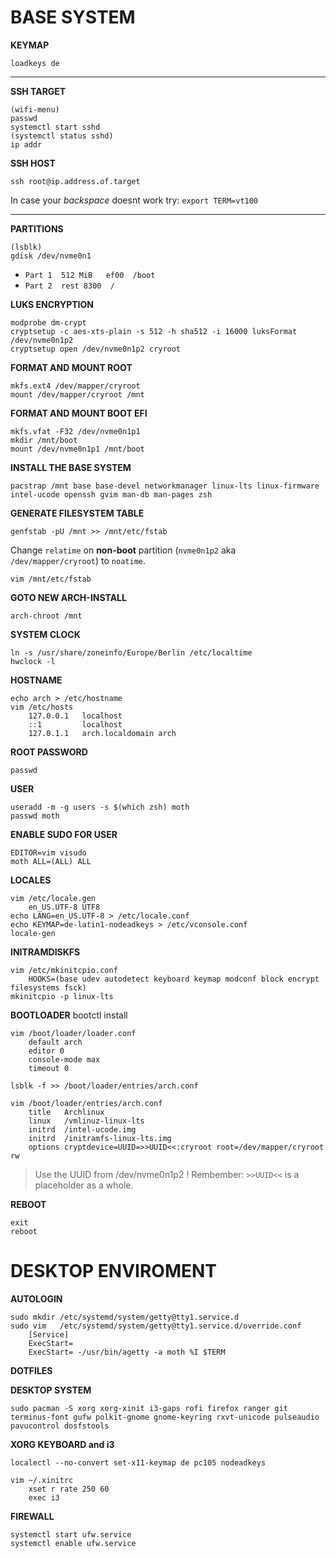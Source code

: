 # BASE SYSTEM 

**KEYMAP**
   
    loadkeys de 

---

**SSH TARGET**

    (wifi-menu)
    passwd 
    systemctl start sshd
    (systemctl status sshd)
    ip addr
    
**SSH HOST**
    
    ssh root@ip.address.of.target
    
In case your *backspace* doesnt work try: `export TERM=vt100`

---

**PARTITIONS**

    (lsblk)
    gdisk /dev/nvme0n1
    
* `Part 1  512 MiB   ef00  /boot`
* `Part 2  rest 8300  /`
          
**LUKS ENCRYPTION**

    modprobe dm-crypt
    cryptsetup -c aes-xts-plain -s 512 -h sha512 -i 16000 luksFormat /dev/nvme0n1p2
    cryptsetup open /dev/nvme0n1p2 cryroot

**FORMAT AND MOUNT ROOT**

    mkfs.ext4 /dev/mapper/cryroot
    mount /dev/mapper/cryroot /mnt
    
**FORMAT AND MOUNT BOOT EFI**

    mkfs.vfat -F32 /dev/nvme0n1p1
    mkdir /mnt/boot
    mount /dev/nvme0n1p1 /mnt/boot

**INSTALL THE BASE SYSTEM**

    pacstrap /mnt base base-devel networkmanager linux-lts linux-firmware intel-ucode openssh gvim man-db man-pages zsh

**GENERATE FILESYSTEM TABLE**
    
    genfstab -pU /mnt >> /mnt/etc/fstab
    
Change `relatime` on **non-boot** partition (`nvme0n1p2` aka `/dev/mapper/cryroot`) to `noatime`.

    vim /mnt/etc/fstab

**GOTO NEW ARCH-INSTALL**

    arch-chroot /mnt

**SYSTEM CLOCK**

    ln -s /usr/share/zoneinfo/Europe/Berlin /etc/localtime
    hwclock -l
    
**HOSTNAME**

    echo arch > /etc/hostname
    vim /etc/hosts
        127.0.0.1   localhost
        ::1         localhost
        127.0.1.1   arch.localdomain arch

**ROOT PASSWORD**
    
    passwd 

**USER**
    
    useradd -m -g users -s $(which zsh) moth
    passwd moth
    
**ENABLE SUDO FOR USER**

    EDITOR=vim visudo
    moth ALL=(ALL) ALL
    
**LOCALES**

    vim /etc/locale.gen
        en_US.UTF-8 UTF8
    echo LANG=en_US.UTF-8 > /etc/locale.conf
    echo KEYMAP=de-latin1-nodeadkeys > /etc/vconsole.conf
    locale-gen
    
**INITRAMDISKFS**
    
    vim /etc/mkinitcpio.conf 
        HOOKS=(base udev autodetect keyboard keymap modconf block encrypt filesystems fsck)
    mkinitcpio -p linux-lts

**BOOTLOADER**
    bootctl install
    
    vim /boot/loader/loader.conf
        default arch
        editor 0
        console-mode max
        timeout 0
        
    lsblk -f >> /boot/loader/entries/arch.conf
    
    vim /boot/loader/entries/arch.conf
        title   Archlinux
        linux   /vmlinuz-linux-lts
        initrd  /intel-ucode.img
        initrd  /initramfs-linux-lts.img
        options cryptdevice=UUID=>>UUID<<:cryroot root=/dev/mapper/cryroot rw

> Use the UUID from /dev/nvme0n1p2 !
Rembember: `>>UUID<<` is a placeholder as a whole.

**REBOOT** 

    exit
    reboot

# DESKTOP ENVIROMENT

**AUTOLOGIN**

    sudo mkdir /etc/systemd/system/getty@tty1.service.d
    sudo vim   /etc/systemd/system/getty@tty1.service.d/override.conf
        [Service]
        ExecStart=
        ExecStart= -/usr/bin/agetty -a moth %I $TERM

**DOTFILES**

**DESKTOP SYSTEM**
    
    sudo pacman -S xorg xorg-xinit i3-gaps rofi firefox ranger git terminus-font gufw polkit-gnome gnome-keyring rxvt-unicode pulseaudio pavucontrol dosfstools 

**XORG KEYBOARD and i3**
    
    localectl --no-convert set-x11-keymap de pc105 nodeadkeys
    
    vim ~/.xinitrc
        xset r rate 250 60 
        exec i3
       
**FIREWALL**
    
    systemctl start ufw.service
    systemctl enable ufw.service
